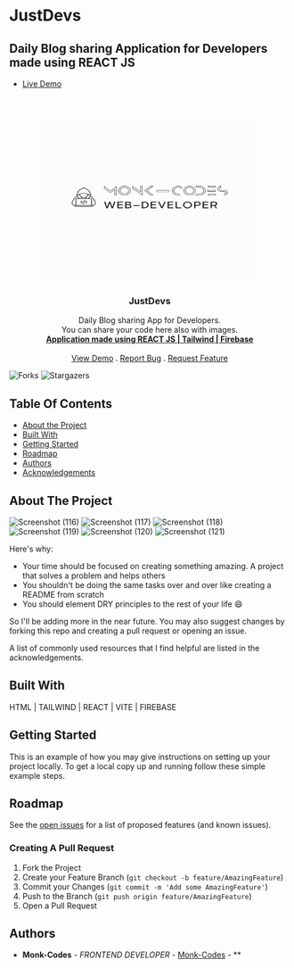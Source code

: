 # JustDevs
## Daily Blog sharing Application for Developers made using REACT JS
- [Live Demo](https://justdevs.netlify.app/)
<br/>
<p align="center">
<img src="logo.png" alt="image" width="400" height="300">
  <a href="https://github.com/Monk-Codes/JustDev">
  </a>
  <h3 align="center">JustDevs</h3>

  <p align="center">
    Daily Blog sharing App for Developers.
    <br/>
    You can share your code here also with images.
    <br/>
    <a href="https://github.com/Monk-Codes/JustDev"><strong>Application made using REACT JS | Tailwind | Firebase</strong></a>
    <br/>
    <br/>
    <a href="https://github.com/Monk-Codes/JustDev">View Demo</a>
    .
    <a href="https://github.com/Monk-Codes/JustDev/issues">Report Bug</a>
    .
    <a href="https://github.com/Monk-Codes/JustDev/issues">Request Feature</a>
  </p>
</p>

![Forks](https://img.shields.io/github/forks/Monk-Codes/JustDev?style=social) ![Stargazers](https://img.shields.io/github/stars/Monk-Codes/JustDev?style=social) 

## Table Of Contents

* [About the Project](#about-the-project)
* [Built With](#built-with)
* [Getting Started](#getting-started)
* [Roadmap](#roadmap)
* [Authors](#authors)
* [Acknowledgements](#acknowledgements)

## About The Project
![Screenshot (116)](https://github.com/Monk-Codes/JustDev/assets/84877191/1257f9da-95d7-4d3b-bc5a-8930befb533f)
![Screenshot (117)](https://github.com/Monk-Codes/JustDev/assets/84877191/6884c3e6-5b11-4f79-b1cc-6f8e1793c760)
![Screenshot (118)](https://github.com/Monk-Codes/JustDev/assets/84877191/4e956e55-ffe0-4a92-87d4-a775590af087)
![Screenshot (119)](https://github.com/Monk-Codes/JustDev/assets/84877191/89860660-029a-4311-96e3-18ba08af0913)
![Screenshot (120)](https://github.com/Monk-Codes/JustDev/assets/84877191/28d1951d-50a1-4ab8-96bd-6ce2ded87fee)
![Screenshot (121)](https://github.com/Monk-Codes/JustDev/assets/84877191/3cc12d6d-584d-4ed2-95d7-35d1375afd2b)

Here's why:

* Your time should be focused on creating something amazing. A project that solves a problem and helps others
* You shouldn't be doing the same tasks over and over like creating a README from scratch
* You should element DRY principles to the rest of your life :smile:

 So I'll be adding more in the near future. You may also suggest changes by forking this repo and creating a pull request or opening an issue.

A list of commonly used resources that I find helpful are listed in the acknowledgements.

## Built With

HTML | TAILWIND | REACT | VITE | FIREBASE

## Getting Started

This is an example of how you may give instructions on setting up your project locally.
To get a local copy up and running follow these simple example steps.

## Roadmap

See the [open issues](https://github.com/Monk-Codes//issues) for a list of proposed features (and known issues).

### Creating A Pull Request

1. Fork the Project
2. Create your Feature Branch (`git checkout -b feature/AmazingFeature`)
3. Commit your Changes (`git commit -m 'Add some AmazingFeature'`)
4. Push to the Branch (`git push origin feature/AmazingFeature`)
5. Open a Pull Request

## Authors

* **Monk-Codes** - *FRONTEND DEVELOPER* - [Monk-Codes](https://github.com/Monk-Codes) - **
